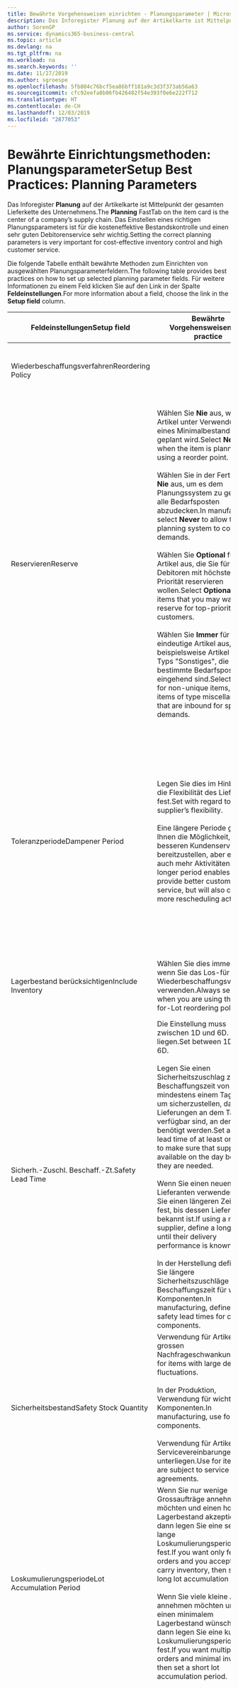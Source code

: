 ```yaml
---
title: Bewährte Vorgehensweisen einrichten - Planungsparameter | Microsoft Docs
description: Das Inforegister Planung auf der Artikelkarte ist Mittelpunkt der gesamten Lieferkette des Unternehmens. Das Einstellen eines richtigen Planungsparameters ist für die kosteneffektive Bestandskontrolle und einen sehr guten Debitorenservice sehr wichtig.
author: SorenGP
ms.service: dynamics365-business-central
ms.topic: article
ms.devlang: na
ms.tgt_pltfrm: na
ms.workload: na
ms.search.keywords: ''
ms.date: 11/27/2019
ms.author: sgroespe
ms.openlocfilehash: 5fb804c76bcf5ea86bff181a9c3d3f373ab56a63
ms.sourcegitcommit: cfc92eefa8b06fb426482f54e393f0e6e222f712
ms.translationtype: HT
ms.contentlocale: de-CH
ms.lasthandoff: 12/03/2019
ms.locfileid: "2877053"
---
```

# <a name="setup-best-practices-planning-parameters"></a><span data-ttu-id="1cf0a-104">Bewährte Einrichtungsmethoden: Planungsparameter</span><span class="sxs-lookup"><span data-stu-id="1cf0a-104">Setup Best Practices: Planning Parameters</span></span>
<span data-ttu-id="1cf0a-105">Das Inforegister **Planung** auf der Artikelkarte ist Mittelpunkt der gesamten Lieferkette des Unternehmens.</span><span class="sxs-lookup"><span data-stu-id="1cf0a-105">The **Planning** FastTab on the item card is the center of a company’s supply chain.</span></span> <span data-ttu-id="1cf0a-106">Das Einstellen eines richtigen Planungsparameters ist für die kosteneffektive Bestandskontrolle und einen sehr guten Debitorenservice sehr wichtig.</span><span class="sxs-lookup"><span data-stu-id="1cf0a-106">Setting the correct planning parameters is very important for cost-effective inventory control and high customer service.</span></span>  

 <span data-ttu-id="1cf0a-107">Die folgende Tabelle enthält bewährte Methoden zum Einrichten von ausgewählten Planungsparameterfeldern.</span><span class="sxs-lookup"><span data-stu-id="1cf0a-107">The following table provides best practices on how to set up selected planning parameter fields.</span></span> <span data-ttu-id="1cf0a-108">Für weitere Informationen zu einem Feld klicken Sie auf den Link in der Spalte **Feldeinstellungen**.</span><span class="sxs-lookup"><span data-stu-id="1cf0a-108">For more information about a field, choose the link in the **Setup field** column.</span></span>  

|<span data-ttu-id="1cf0a-109">Feldeinstellungen</span><span class="sxs-lookup"><span data-stu-id="1cf0a-109">Setup field</span></span>|<span data-ttu-id="1cf0a-110">Bewährte Vorgehensweisen</span><span class="sxs-lookup"><span data-stu-id="1cf0a-110">Best practice</span></span>|<span data-ttu-id="1cf0a-111">Bemerkung</span><span class="sxs-lookup"><span data-stu-id="1cf0a-111">Comment</span></span>|  
|-----------------|-------------------|-------------|  
|<span data-ttu-id="1cf0a-112">Wiederbeschaffungsverfahren</span><span class="sxs-lookup"><span data-stu-id="1cf0a-112">Reordering Policy</span></span>||<span data-ttu-id="1cf0a-113">Weitere Informationen finden Sie unter [Bewährte Einrichtungsmethoden: Wiederbeschaffungsverfahren](setup-best-practices-reordering-policies.md).</span><span class="sxs-lookup"><span data-stu-id="1cf0a-113">For more information, see [Setup Best Practices: Reordering Policies](setup-best-practices-reordering-policies.md).</span></span>|  
|<span data-ttu-id="1cf0a-114">Reservieren</span><span class="sxs-lookup"><span data-stu-id="1cf0a-114">Reserve</span></span>|<span data-ttu-id="1cf0a-115">Wählen Sie **Nie** aus, wenn der Artikel unter Verwendung eines Minimalbestands geplant wird.</span><span class="sxs-lookup"><span data-stu-id="1cf0a-115">Select **Never** when the item is planned using a reorder point.</span></span><br /><br /> <span data-ttu-id="1cf0a-116">Wählen Sie in der Fertigung **Nie** aus, um es dem Planungssystem zu gestatten, alle Bedarfsposten abzudecken.</span><span class="sxs-lookup"><span data-stu-id="1cf0a-116">In manufacturing, select **Never** to allow the planning system to cover all demands.</span></span><br /><br /> <span data-ttu-id="1cf0a-117">Wählen Sie **Optional** für Artikel aus, die Sie für Debitoren mit höchster Priorität reservieren wollen.</span><span class="sxs-lookup"><span data-stu-id="1cf0a-117">Select **Optional** for items that you may want to reserve for top-priority customers.</span></span><br /><br /> <span data-ttu-id="1cf0a-118">Wählen Sie **Immer** für nicht eindeutige Artikel aus, wie beispielsweise Artikel des Typs "Sonstiges", die für bestimmte Bedarfsposten eingehend sind.</span><span class="sxs-lookup"><span data-stu-id="1cf0a-118">Select **Always** for non-unique items, such as items of type miscellaneous that are inbound for specific demands.</span></span>|<span data-ttu-id="1cf0a-119">Reservierungen wirken im Allgemeinen dem Zweck der Planung entgegen, nämlich einem Ausgleich zwischen Bedarf und Vorrat.</span><span class="sxs-lookup"><span data-stu-id="1cf0a-119">Reservations generally counteract the purpose of planning, which is to balance demand and supply.</span></span> <span data-ttu-id="1cf0a-120">Daher sollten Artikel, die für die Planung eingerichtet wurden, im Allgemeinen nicht reserviert werden.</span><span class="sxs-lookup"><span data-stu-id="1cf0a-120">Therefore, items that are set up for planning should generally not be reserved.</span></span><br /><br /> <span data-ttu-id="1cf0a-121">Wenn der Benutzer eine Lagerbestandsmenge für zukünftigen Bedarf reserviert, wird die Planungsgrundlage gestört, und der Minimalbestand funktioniert möglicherweise nicht ordnungsgemäss.</span><span class="sxs-lookup"><span data-stu-id="1cf0a-121">If the user reserves an inventory quantity for future demand, then the planning foundation will be disturbed, and the reorder point may not work correctly.</span></span> <span data-ttu-id="1cf0a-122">Selbst wenn der voraussichtliche Lagerbestand im Hinblick auf den Minimalbestand akzeptabel ist, stehen die Mengen möglicherweise aufgrund der Reservierung nicht zur Verfügung.</span><span class="sxs-lookup"><span data-stu-id="1cf0a-122">Even if the projected inventory level is acceptable with regard to the reorder point, the quantities may not be available because of the reservation.</span></span>|  
|<span data-ttu-id="1cf0a-123">Toleranzperiode</span><span class="sxs-lookup"><span data-stu-id="1cf0a-123">Dampener Period</span></span>|<span data-ttu-id="1cf0a-124">Legen Sie dies im Hinblick auf die Flexibilität des Lieferanten fest.</span><span class="sxs-lookup"><span data-stu-id="1cf0a-124">Set with regard to the supplier’s flexibility.</span></span><br /><br /> <span data-ttu-id="1cf0a-125">Eine längere Periode gibt Ihnen die Möglichkeit, besseren Kundenservice bereitzustellen, aber erfordert auch mehr Aktivitäten.</span><span class="sxs-lookup"><span data-stu-id="1cf0a-125">A longer period enables you to provide better customer service, but will also cause more rescheduling actions.</span></span>|<span data-ttu-id="1cf0a-126">Wenn für den Lieferanten eine letzte Änderungen zu den Aufträgen akzeptiert wird, verwenden Sie eine längere Periode für neu zu planende Aktionen.</span><span class="sxs-lookup"><span data-stu-id="1cf0a-126">If the supplier accepts last-minute changes to orders, then use a longer period, but be prepared for more rescheduling actions.</span></span> <span data-ttu-id="1cf0a-127">Wenn für den Lieferanten eine feste Planung erforderlich ist, dann halten Sie die Periode so kurz wie möglich.</span><span class="sxs-lookup"><span data-stu-id="1cf0a-127">If the supplier requires firm planning, then shorten the period as much as possible.</span></span><br /><br /> <span data-ttu-id="1cf0a-128">Informationen zur globalen Einrichtung, siehe **Toleranzperiode** under [Designdetails: Parameter Planen](design-details-planning-parameters.md)</span><span class="sxs-lookup"><span data-stu-id="1cf0a-128">For information about the **Dampener Period** field , see [Design Details: Planning Parameters](design-details-planning-parameters.md).</span></span>|  
|<span data-ttu-id="1cf0a-129">Lagerbestand berücksichtigen</span><span class="sxs-lookup"><span data-stu-id="1cf0a-129">Include Inventory</span></span>|<span data-ttu-id="1cf0a-130">Wählen Sie dies immer aus, wenn Sie das Los-für-Los-Wiederbeschaffungsverfahren verwenden.</span><span class="sxs-lookup"><span data-stu-id="1cf0a-130">Always select when you are using the Lot-for-Lot reordering policy.</span></span>|<span data-ttu-id="1cf0a-131">Wählen Sie dies nur in bestimmten Fällen nicht aus, beispielsweise wenn keine Lagerartikel verkäuflich sind.</span><span class="sxs-lookup"><span data-stu-id="1cf0a-131">Do not select only in special situations, such as when inventory items are not sellable.</span></span>|  
|<span data-ttu-id="1cf0a-132">Sicherh.-Zuschl. Beschaff.-Zt.</span><span class="sxs-lookup"><span data-stu-id="1cf0a-132">Safety Lead Time</span></span>|<span data-ttu-id="1cf0a-133">Die Einstellung muss zwischen 1D und 6D. liegen.</span><span class="sxs-lookup"><span data-stu-id="1cf0a-133">Set between 1D and 6D.</span></span><br /><br /> <span data-ttu-id="1cf0a-134">Legen Sie einen Sicherheitszuschlag zur Beschaffungszeit von mindestens einem Tag fest, um sicherzustellen, dass die Lieferungen an dem Tag verfügbar sind, an dem sie benötigt werden.</span><span class="sxs-lookup"><span data-stu-id="1cf0a-134">Set a safety lead time of at least one day to make sure that supplies are available on the day before they are needed.</span></span><br /><br /> <span data-ttu-id="1cf0a-135">Wenn Sie einen neuen Lieferanten verwenden, legen Sie einen längeren Zeitraum fest, bis dessen Liefertreue bekannt ist.</span><span class="sxs-lookup"><span data-stu-id="1cf0a-135">If using a new supplier, define a longer time until their delivery performance is known.</span></span><br /><br /> <span data-ttu-id="1cf0a-136">In der Herstellung definieren Sie längere Sicherheitszuschläge zur Beschaffungszeit für wichtige Komponenten.</span><span class="sxs-lookup"><span data-stu-id="1cf0a-136">In manufacturing, define longer safety lead times for critical components.</span></span>|<span data-ttu-id="1cf0a-137">Vom System geplante Lieferungen, um zu vermeiden, dass am gleichen Tag, an dem Bestand nicht lieferbar ist, Bestand nicht lieferbar ist.</span><span class="sxs-lookup"><span data-stu-id="1cf0a-137">Supply that is planned by the system to avoid a stock-out will arrive on the same day that the stock-out occurs.</span></span> <span data-ttu-id="1cf0a-138">Dies kann sich möglicherweise als mehrere Stunden zu spät erweisen, wenn beispielsweise der Bedarf morgens erforderlich ist und die Lieferung am Nachmittag eingeht.</span><span class="sxs-lookup"><span data-stu-id="1cf0a-138">This may be several hours too late if, for example, the demand is needed in the morning and the supply arrives in the afternoon.</span></span> <span data-ttu-id="1cf0a-139">**Hinweis:** Das Feld **Sicherh.-Zuschl.-Zt.** verwendet den Basiskalender.</span><span class="sxs-lookup"><span data-stu-id="1cf0a-139">**Note:**  The **Safety Lead Time** field uses the base calendar.</span></span> <span data-ttu-id="1cf0a-140">Daher bedeutet 14T nicht notwendigerweise zwei Wochen.</span><span class="sxs-lookup"><span data-stu-id="1cf0a-140">Therefore, 14D is not necessarily two weeks.</span></span>|  
|<span data-ttu-id="1cf0a-141">Sicherheitsbestand</span><span class="sxs-lookup"><span data-stu-id="1cf0a-141">Safety Stock Quantity</span></span>|<span data-ttu-id="1cf0a-142">Verwendung für Artikel mit grossen Nachfrageschwankungen.</span><span class="sxs-lookup"><span data-stu-id="1cf0a-142">Use for items with large demand fluctuations.</span></span><br /><br /> <span data-ttu-id="1cf0a-143">In der Produktion, Verwendung für wichtige Komponenten.</span><span class="sxs-lookup"><span data-stu-id="1cf0a-143">In manufacturing, use for critical components.</span></span><br /><br /> <span data-ttu-id="1cf0a-144">Verwendung für Artikel, die Servicevereinbarungen unterliegen.</span><span class="sxs-lookup"><span data-stu-id="1cf0a-144">Use for items that are subject to service agreements.</span></span>|<span data-ttu-id="1cf0a-145">Wenn das Feld **Minimalbestant** nicht ausgefüllt ist, dann dient der Sicherheitsbestand auch als Minimalbestand.</span><span class="sxs-lookup"><span data-stu-id="1cf0a-145">If the **Reorder Point** field is not filled, then the safety stock quantity also functions as a reorder point.</span></span>|  
|<span data-ttu-id="1cf0a-146">Loskumulierungsperiode</span><span class="sxs-lookup"><span data-stu-id="1cf0a-146">Lot Accumulation Period</span></span>|<span data-ttu-id="1cf0a-147">Wenn Sie nur wenige Grossaufträge annehmen möchten und einen hohen Lagerbestand akzeptieren, dann legen Sie eine sehr lange Loskumulierungsperiode fest.</span><span class="sxs-lookup"><span data-stu-id="1cf0a-147">If you want only few big orders and you accept to carry inventory, then set a long lot accumulation period.</span></span><br /><br /> <span data-ttu-id="1cf0a-148">Wenn Sie viele kleine Aufträge annehmen möchten und sich einen minimalem Lagerbestand wünschen, dann legen Sie eine kurze Loskumulierungsperiode fest.</span><span class="sxs-lookup"><span data-stu-id="1cf0a-148">If you want multiple small orders and minimal inventory, then set a short lot accumulation period.</span></span>|<span data-ttu-id="1cf0a-149">Die Loskumulierungsperiode ist im Allgemeinen die längste Periode, in der Sie über Lagerbestand verfügen.</span><span class="sxs-lookup"><span data-stu-id="1cf0a-149">The lot accumulation period is generally the longest period that you will carry inventory.</span></span>|  
|<span data-ttu-id="1cf0a-150">Minimalbestand</span><span class="sxs-lookup"><span data-stu-id="1cf0a-150">Reorder Point</span></span>|<span data-ttu-id="1cf0a-151">Ermitteln Sie den Minimalbestand auf Basis des Anforderungsprofils des Artikels.</span><span class="sxs-lookup"><span data-stu-id="1cf0a-151">Base the reorder point on the item’s demand profile.</span></span>|<span data-ttu-id="1cf0a-152">Wenn laut historischen Daten während einer Beschaffungszeit von sieben Tagen der durchschnittliche Bedarf des Artikels 100 Einheiten beträgt, kann der Minimalbestand auf 100 festgelegt werden.</span><span class="sxs-lookup"><span data-stu-id="1cf0a-152">If historical data shows that the item’s average demand is 100 units during a lead time of seven days, then the reorder point can be set to 100 as a minimum.</span></span><br /><br /> <span data-ttu-id="1cf0a-153">Das bedeutet, dass bei einer Abnahme des Lagerbestands auf unter 100 Einheiten das Planungssystem die Wiederbeschaffung des Artikels vorschlägt, da für die Wiederbeschaffung sieben Tage benötigt werden und genügend Einheiten vorhanden sein müssen, um den Bedarf in diesen sieben Tagen zu decken.</span><span class="sxs-lookup"><span data-stu-id="1cf0a-153">This means that when the inventory level falls below 100 units, then the planning system will suggest to replenish because it takes seven days to supply the item, and there must be enough to cover the demand within those seven days.</span></span>|  
|<span data-ttu-id="1cf0a-154">Zeitrahmen</span><span class="sxs-lookup"><span data-stu-id="1cf0a-154">Time Bucket</span></span>|<span data-ttu-id="1cf0a-155">Ein leeres Feld bedeutet, dass der Lagerbestand jeden Tag überprüft wird.</span><span class="sxs-lookup"><span data-stu-id="1cf0a-155">Leave blank, meaning that the inventory level is checked every day.</span></span>|<span data-ttu-id="1cf0a-156">Bei täglicher Überprüfung des Lagerbestands ist eine optimale Planung des Minimalbestands sichergestellt.</span><span class="sxs-lookup"><span data-stu-id="1cf0a-156">Checking the inventory level every day ensures optimal reorder point planning.</span></span> <span data-ttu-id="1cf0a-157">**Hinweis:** Ein Zeitrahmen von 1W bedeutet, dass der Lagerbestand möglicherweise eine Woche bevor ein Beschaffungsauftrag vorgeschlagen wird, unter dem Minimalbestand liegt.</span><span class="sxs-lookup"><span data-stu-id="1cf0a-157">**Note:**  A time bucket of 1W means that the inventory level may be below the reorder point for one week before a supply order is suggested.</span></span>|  
|<span data-ttu-id="1cf0a-158">Rundungspräzision</span><span class="sxs-lookup"><span data-stu-id="1cf0a-158">Rounding Precision</span></span>|<span data-ttu-id="1cf0a-159">In der teuren Produktion auf 0,00001 festgelegt.</span><span class="sxs-lookup"><span data-stu-id="1cf0a-159">In expensive manufacturing, set to 0.00001.</span></span>|<span data-ttu-id="1cf0a-160">Grosse Rundungsmengen an Ausschuss oder Materialverbrauch können zu sehr hohen Lagerkosten führen.</span><span class="sxs-lookup"><span data-stu-id="1cf0a-160">Large rounding quantities of scrap or material consumption can amount to very large inventory costs.</span></span> <span data-ttu-id="1cf0a-161">Es kann daher von Bedeutung sein, die kleinste Rundungspräzision festzulegen, um diese potenziellen Kosten zu minimieren.</span><span class="sxs-lookup"><span data-stu-id="1cf0a-161">It may therefore be relevant to set the smallest rounding precision to minimize this potential cost.</span></span>|  

> [!NOTE]  
>  <span data-ttu-id="1cf0a-162">Die bewährten Methoden zu Planungsparametern auf Artikelkarten gelten auch für dieselben Felder auf Lagerhaltungsdatenkarten.</span><span class="sxs-lookup"><span data-stu-id="1cf0a-162">The best practices for planning parameters on item cards also apply to the same fields on SKU cards.</span></span>  
>   
>  <span data-ttu-id="1cf0a-163">Wenn Unternehmen den Bedarf an verschiedenen Lagerorten planen, empfiehlt es sich, für jeden Standort Lagerhaltungsdaten festzulegen und den gesamten Bedarf mit einem Wert im Feld **Lagerortcode** zu erstellen.</span><span class="sxs-lookup"><span data-stu-id="1cf0a-163">If companies plan for demand at different locations, then it is strongly advised to define SKUs for each location and that all demand is created by using a value in the **Location Code** field.</span></span> <span data-ttu-id="1cf0a-164">Weitere Informationen finden Sie unter [Designdetails: Bedarf an leerem Lagerort](design-details-demand-at-blank-location.md)</span><span class="sxs-lookup"><span data-stu-id="1cf0a-164">For more information, see [Design Details: Demand at Blank Location](design-details-demand-at-blank-location.md).</span></span>  

## <a name="see-also"></a><span data-ttu-id="1cf0a-165">Siehe auch</span><span class="sxs-lookup"><span data-stu-id="1cf0a-165">See Also</span></span>  
 <span data-ttu-id="1cf0a-166">[Bewährte Einrichtungsmethoden: Beschaffungsplanung](setup-best-practices-supply-planning.md) </span><span class="sxs-lookup"><span data-stu-id="1cf0a-166">[Setup Best Practices: Supply Planning](setup-best-practices-supply-planning.md) </span></span>  
 <span data-ttu-id="1cf0a-167">[Designdetails: Vorratsplanung](design-details-supply-planning.md) </span><span class="sxs-lookup"><span data-stu-id="1cf0a-167">[Design Details: Supply Planning](design-details-supply-planning.md) </span></span>  
 [<span data-ttu-id="1cf0a-168">Richten Sie komplexe Anwendungsbereiche mithilfe bewährter Methoden ein</span><span class="sxs-lookup"><span data-stu-id="1cf0a-168">Set Up Complex Application Areas Using Best Practices</span></span>](set-up-complex-application-areas-using-best-practices.md)  
 [<span data-ttu-id="1cf0a-169">Designdetails: Bedarf an leerem Lagerort</span><span class="sxs-lookup"><span data-stu-id="1cf0a-169">Design Details: Demand at Blank Location</span></span>](design-details-demand-at-blank-location.md)  
 <span data-ttu-id="1cf0a-170">[Arbeiten mit [!INCLUDE[d365fin](includes/d365fin_md.md)]](ui-work-product.md)</span><span class="sxs-lookup"><span data-stu-id="1cf0a-170">[Working with [!INCLUDE[d365fin](includes/d365fin_md.md)]](ui-work-product.md)</span></span>

